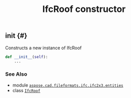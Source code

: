﻿---
title: IfcRoof constructor
second_title: Aspose.CAD for Python via .NET API References
description: 
type: docs
weight: 10
url: /python-net/aspose.cad.fileformats.ifc.ifc2x3.entities/ifcroof/__init__/
is_root: false
---

## __init__ {#}

Constructs a new instance of IfcRoof



```python
def __init__(self):
    ...
```





### See Also
* module [`aspose.cad.fileformats.ifc.ifc2x3.entities`](../../)
* class [`IfcRoof`](/cad/python-net/aspose.cad.fileformats.ifc.ifc2x3.entities/ifcroof)
